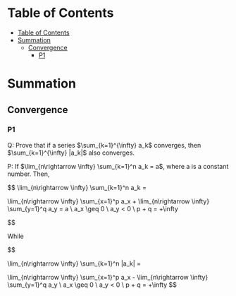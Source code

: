 # Table of Contents
- [Table of Contents](#table-of-contents)
- [Summation](#summation)
  - [Convergence](#convergence)
    - [P1](#p1)
# Summation
## Convergence
### P1
Q: Prove that if a series $\sum_{k=1}^{\infty} a_k$ converges, then $\sum_{k=1}^{\infty} |a_k|$ also converges.

P: If $\lim_{n\rightarrow \infty} \sum_{k=1}^n a_k = a$, where a is a constant number.
Then, 

$$
\lim_{n\rightarrow \infty} \sum_{k=1}^n a_k = 

\lim_{n\rightarrow \infty} \sum_{x=1}^p a_x   +
\lim_{n\rightarrow \infty} \sum_{y=1}^q a_y = a \\
a_x \geq 0  \\
a_y < 0 \\
p + q = +\infty

$$

While

$$

\lim_{n\rightarrow \infty} \sum_{k=1}^n |a_k| = 

\lim_{n\rightarrow \infty} \sum_{x=1}^p a_x   -
\lim_{n\rightarrow \infty} \sum_{y=1}^q a_y \\
a_x \geq 0  \\
a_y < 0  \\
p + q = +\infty
$$
